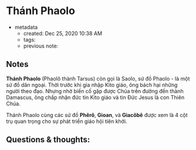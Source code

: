 # Thánh Phaolo

- metadata
	- created: Dec 25, 2020 10:38 AM
	- tags:
	- previous note:

## Notes
**Thánh Phaolo** (Phaolô thành Tarsus) còn gọi là Saolo, sứ đồ Phaolo - là một sứ đồ dân ngoại. Thời trước khi gia nhập Kito giáo, ông bách hại những người theo đạo. Nhưng nhờ biến cố gặp được Chúa trên đường đến thành Damascus, ông chấp nhận đức tin Kito giáo và tin Đức Jesus là con Thiên Chúa.

Thánh Phaolo cùng các sứ đồ **Phêrô**, **Gioan**, và **Giacôbê** được xem là 4 cột trụ quan trọng cho sự phát triển giáo hội tiên khởi.

## Questions & thoughts:


